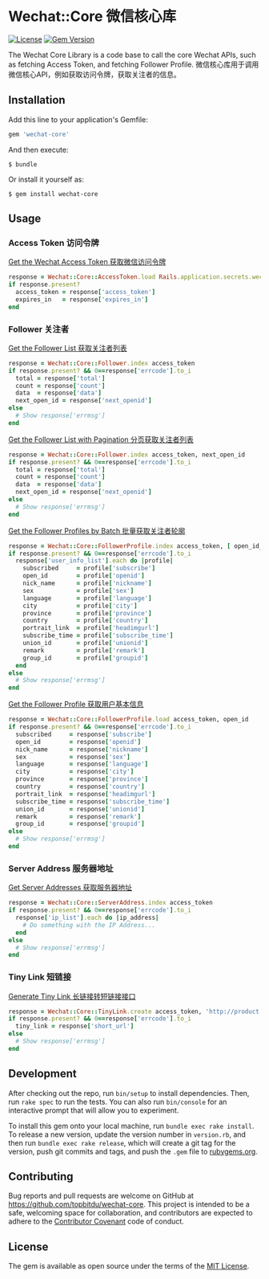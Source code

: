 # Wechat::Core 微信核心库

[![License](https://img.shields.io/badge/license-MIT-green.svg)](http://opensource.org/licenses/MIT)
[![Gem Version](https://badge.fury.io/rb/wechat-core.svg)](https://badge.fury.io/rb/wechat-core)

The Wechat Core Library is a code base to call the core Wechat APIs, such as fetching Access Token, and fetching Follower Profile. 微信核心库用于调用微信核心API，例如获取访问令牌，获取关注者的信息。

## Installation

Add this line to your application's Gemfile:

```ruby
gem 'wechat-core'
```

And then execute:

    $ bundle

Or install it yourself as:

    $ gem install wechat-core

## Usage



### Access Token 访问令牌

[Get the Wechat Access Token 获取微信访问令牌](http://mp.weixin.qq.com/wiki/14/9f9c82c1af308e3b14ba9b973f99a8ba.html)
```ruby
response = Wechat::Core::AccessToken.load Rails.application.secrets.wechat_app_id, Rails.application.secrets.wechat_app_secret
if response.present?
  access_token = response['access_token']
  expires_in   = response['expires_in']
end
```



### Follower 关注者

[Get the Follower List 获取关注者列表](http://mp.weixin.qq.com/wiki/0/d0e07720fc711c02a3eab6ec33054804.html)
```ruby
response = Wechat::Core::Follower.index access_token
if response.present? && 0==response['errcode'].to_i
  total = response['total']
  count = response['count']
  data  = response['data']
  next_open_id = response['next_openid']
else
  # Show response['errmsg']
end
```

[Get the Follower List with Pagination 分页获取关注者列表](http://mp.weixin.qq.com/wiki/0/d0e07720fc711c02a3eab6ec33054804.html)
```ruby
response = Wechat::Core::Follower.index access_token, next_open_id
if response.present? && 0==response['errcode'].to_i
  total = response['total']
  count = response['count']
  data  = response['data']
  next_open_id = response['next_openid']
else
  # Show response['errmsg']
end
```

[Get the Follower Profiles by Batch 批量获取关注者轮廓](http://mp.weixin.qq.com/wiki/14/bb5031008f1494a59c6f71fa0f319c66.html#.E6.89.B9.E9.87.8F.E8.8E.B7.E5.8F.96.E7.94.A8.E6.88.B7.E5.9F.BA.E6.9C.AC.E4.BF.A1.E6.81.AF)
```ruby
response = Wechat::Core::FollowerProfile.index access_token, [ open_id_1, open_id_2, ... ]
if response.present? && 0==response['errcode'].to_i
  response['user_info_list'].each do |profile|
    subscribed     = profile['subscribe']
    open_id        = profile['openid']
    nick_name      = profile['nickname']
    sex            = profile['sex']
    language       = profile['language']
    city           = profile['city']
    province       = profile['province']
    country        = profile['country']
    portrait_link  = profile['headimgurl']
    subscribe_time = profile['subscribe_time']
    union_id       = profile['unionid']
    remark         = profile['remark']
    group_id       = profile['groupid']
  end
else
  # Show response['errmsg']
end
```

[Get the Follower Profile 获取用户基本信息](http://mp.weixin.qq.com/wiki/14/bb5031008f1494a59c6f71fa0f319c66.html#.E8.8E.B7.E5.8F.96.E7.94.A8.E6.88.B7.E5.9F.BA.E6.9C.AC.E4.BF.A1.E6.81.AF.EF.BC.88.E5.8C.85.E6.8B.ACUnionID.E6.9C.BA.E5.88.B6.EF.BC.89)
```ruby
response = Wechat::Core::FollowerProfile.load access_token, open_id
if response.present? && 0==response['errcode'].to_i
  subscribed     = response['subscribe']
  open_id        = response['openid']
  nick_name      = response['nickname']
  sex            = response['sex']
  language       = response['language']
  city           = response['city']
  province       = response['province']
  country        = response['country']
  portrait_link  = response['headimgurl']
  subscribe_time = response['subscribe_time']
  union_id       = response['unionid']
  remark         = response['remark']
  group_id       = response['groupid']
else
  # Show response['errmsg']
end
```



### Server Address 服务器地址

[Get Server Addresses 获取服务器地址](http://mp.weixin.qq.com/wiki/0/2ad4b6bfd29f30f71d39616c2a0fcedc.html)
```ruby
response = Wechat::Core::ServerAddress.index access_token
if response.present? && 0==response['errcode'].to_i
  response['ip_list'].each do |ip_address|
    # Do something with the IP Address...
  end
else
  # Show response['errmsg']
end
```



### Tiny Link 短链接

[Generate Tiny Link 长链接转短链接接口](http://mp.weixin.qq.com/wiki/10/165c9b15eddcfbd8699ac12b0bd89ae6.html)
```ruby
response = Wechat::Core::TinyLink.create access_token, 'http://product.company.com/promotion/page.html'
if response.present? && 0==response['errcode'].to_i
  tiny_link = response['short_url']
else
  # Show response['errmsg']
end
```



## Development

After checking out the repo, run `bin/setup` to install dependencies. Then, run `rake spec` to run the tests. You can also run `bin/console` for an interactive prompt that will allow you to experiment.

To install this gem onto your local machine, run `bundle exec rake install`. To release a new version, update the version number in `version.rb`, and then run `bundle exec rake release`, which will create a git tag for the version, push git commits and tags, and push the `.gem` file to [rubygems.org](https://rubygems.org).

## Contributing

Bug reports and pull requests are welcome on GitHub at https://github.com/topbitdu/wechat-core. This project is intended to be a safe, welcoming space for collaboration, and contributors are expected to adhere to the [Contributor Covenant](http://contributor-covenant.org) code of conduct.


## License

The gem is available as open source under the terms of the [MIT License](http://opensource.org/licenses/MIT).

